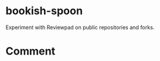# bookish-spoon

Experiment with Reviewpad on public repositories and forks.

<!-- Needs to be improved -->

# Comment

